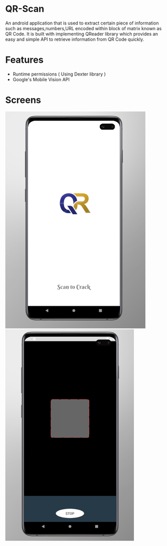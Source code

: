 # QR-Scan

An android application that is used to extract certain piece of information such as messages,numbers,URL encoded within block of matrix known as QR Code. It is built with implementing QReader library which provides an easy and simple API to retrieve information from QR Code quickly.

# Features

  - Runtime permissions ( Using Dexter library )
  - Google's Mobile Vision API

# Screens

   ![](/splash.PNG?raw=true)                             ![](/screen1.PNG?raw=true)
